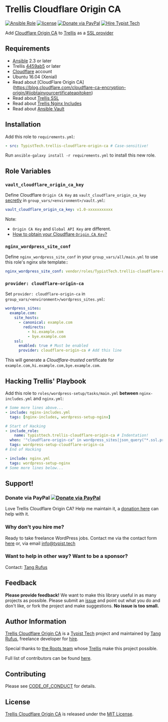 # Trellis Cloudflare Origin CA

[![Ansible Role](https://img.shields.io/ansible/role/20120.svg)](https://galaxy.ansible.com/TypistTech/trellis-cloudflare-origin-ca/)
[![license](https://img.shields.io/github/license/TypistTech/trellis-cloudflare-origin-ca.svg)](https://github.com/TypistTech/trellis-cloudflare-origin-ca/blob/master/LICENSE)
[![Donate via PayPal](https://img.shields.io/badge/Donate-PayPal-blue.svg)](https://www.typist.tech/donate/sunny/)
[![Hire Typist Tech](https://img.shields.io/badge/Hire-Typist%20Tech-ff69b4.svg)](https://www.typist.tech/contact/)

Add [Cloudflare Origin CA](https://blog.cloudflare.com/cloudflare-ca-encryption-origin/) to [Trellis](https://github.com/roots/trellis) as a [SSL provider](https://roots.io/trellis/docs/ssl/)

## Requirements

* [Ansible](http://docs.ansible.com/ansible/latest/intro_installation.html) 2.3 or later
* Trellis [4459ab5](https://github.com/roots/trellis/commit/4459ab5b9eb7f7cd235debb62eab23ba18820b72) or later
* [Cloudflare](https://www.cloudflare.com/) account
* Ubuntu 16.04 (Xenial)
* Read about [CloudFlare Origin CA] (https://blog.cloudflare.com/cloudflare-ca-encryption-origin/#iiobtainyourcertificateapitoken)
* Read about [Trellis SSL](https://roots.io/trellis/docs/ssl/)
* Read about [Trellis Nginx Includes](https://roots.io/trellis/docs/nginx-includes/)
* Read about [Ansible Vault](https://roots.io/trellis/docs/vault/)

## Installation

Add this role to `requirements.yml`:

```yaml
- src: TypistTech.trellis-cloudflare-origin-ca # Case-sensitive!
```

Run `ansible-galaxy install -r requirements.yml` to install this new role.

## Role Variables

### `vault_cloudflare_origin_ca_key`

Define Cloudflare `Origin CA Key` as `vault_cloudflare_origin_ca_key` [secretly](https://roots.io/trellis/docs/vault/) in `group_vars/<environment>/vault.yml`:

```yaml
vault_cloudflare_origin_ca_key: v1.0-xxxxxxxxxxx
```

Note:
* `Origin CA Key` and `Global API Key` are different.
* [How to obtain your Cloudflare `Origin CA Key`?](https://blog.cloudflare.com/cloudflare-ca-encryption-origin/#iiobtainyourcertificateapitoken)

### `nginx_wordpress_site_conf`

Define `nginx_wordpress_site_conf` in your `group_vars/all/main.yml` to use this role's nginx site template::

```yaml
nginx_wordpress_site_conf: vendor/roles/TypistTech.trellis-cloudflare-origin-ca/templates/wordpress-site.conf.child
```

### `provider: cloudflare-origin-ca`
Set `provider: cloudflare-origin-ca` in `group_vars/<environment>/wordpress_sites.yml`:

```yaml
wordpress_sites:
  example.com:
    site_hosts:
      - canonical: example.com
        redirects:
          - hi.example.com
          - bye.example.com
    ssl:
      enabled: true # Must be enabled
      provider: cloudflare-origin-ca # Add this line
```

This will generate a *Cloudflare-trusted* certificate for `example.com,hi.example.com,bye.example.com`.

## Hacking Trellis' Playbook

Add this role to `roles/wordpress-setup/tasks/main.yml` **between** `nginx-includes.yml` and `nginx.yml`:

```yaml
# Some more lines above...
- include: nginx-includes.yml
  tags: [nginx-includes, wordpress-setup-nginx]

# Start of Hacking
- include_role:
    name: typisttech.trellis-cloudflare-origin-ca # Indentation!
  when: '"cloudflare-origin-ca" in wordpress_sites|json_query("*.ssl.provider")'
  tags: wordpress-setup-cloudflare-origin-ca
# End of Hacking

- include: nginx.yml
  tags: wordpress-setup-nginx
# Some more lines below...
```

## Support!

### Donate via PayPal [![Donate via PayPal](https://img.shields.io/badge/Donate-PayPal-blue.svg)](https://www.typist.tech/donate/trellis-cloudflare-origin-ca/)

Love Trellis Cloudflare Origin CA? Help me maintain it, a [donation here](https://www.typist.tech/donate/trellis-cloudflare-origin-ca/) can help with it.

### Why don't you hire me?

Ready to take freelance WordPress jobs. Contact me via the contact form [here](https://www.typist.tech/contact/) or, via email [info@typist.tech](mailto:info@typist.tech)

### Want to help in other way? Want to be a sponsor?

Contact: [Tang Rufus](mailto:tangrufus@gmail.com)

## Feedback

**Please provide feedback!** We want to make this library useful in as many projects as possible.
Please submit an [issue](https://github.com/TypistTech/trellis-cloudflare-origin-ca/issues/new) and point out what you do and don't like, or fork the project and make suggestions.
**No issue is too small.**

## Author Information

[Trellis Cloudflare Origin CA](https://github.com/TypistTech/trellis-cloudflare-origin-ca) is a [Typist Tech](https://www.typist.tech) project and maintained by [Tang Rufus](https://twitter.com/Tangrufus), freelance developer for [hire](https://www.typist.tech/contact/).

Special thanks to [the Roots team](https://roots.io/about/) whose [Trellis](https://github.com/roots/trellis) make this project possible.

Full list of contributors can be found [here](https://github.com/TypistTech/trellis-cloudflare-origin-ca/graphs/contributors).

## Contributing

Please see [CODE_OF_CONDUCT](./CODE_OF_CONDUCT.md) for details.

## License

[Trellis Cloudflare Origin CA](https://github.com/TypistTech/trellis-cloudflare-origin-ca) is released under the [MIT License](https://opensource.org/licenses/MIT).
